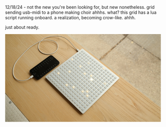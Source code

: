 12/18/24 - not the new you're been looking for, but new nonetheless. grid sending usb-midi to a phone making choir ahhhs. what? this grid has a lua script running onboard. a realization, becoming crow-like. ahhh.

just about ready.

![](/image/news/iii.jpg)
